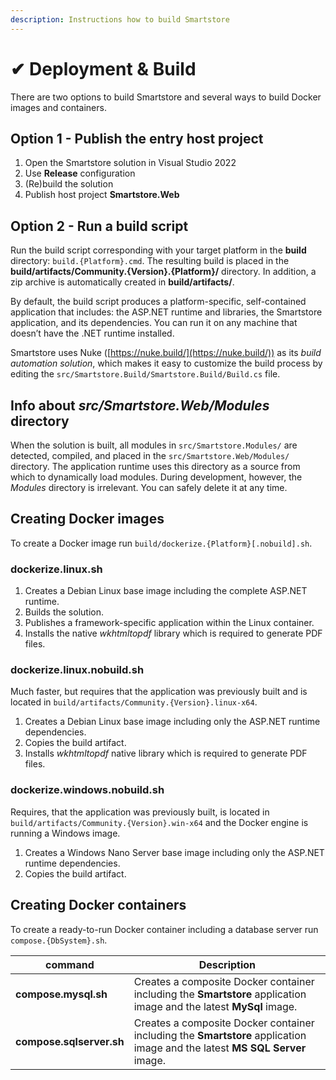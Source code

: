 ```yaml
---
description: Instructions how to build Smartstore
---
```


# ✔ Deployment & Build

There are two options to build Smartstore and several ways to build Docker images and containers.

## Option 1 - Publish the entry host project

1. Open the Smartstore solution in Visual Studio 2022
2. Use **Release** configuration
3. (Re)build the solution
4. Publish host project **Smartstore.Web**

## Option 2 - Run a build script

Run the build script corresponding with your target platform in the **build** directory: `build.{Platform}.cmd`. The resulting build is placed in the **build/artifacts/Community.{Version}.{Platform}/** directory. In addition, a zip archive is automatically created in **build/artifacts/**.

By default, the build script produces a platform-specific, self-contained application that includes: the ASP.NET runtime and libraries, the Smartstore application, and its dependencies. You can run it on any machine that doesn’t have the .NET runtime installed.

Smartstore uses Nuke ([https://nuke.build/](https://nuke.build/)) as its _build automation solution_, which makes it easy to customize the build process by editing the `src/Smartstore.Build/Smartstore.Build/Build.cs` file.

## Info about _src/Smartstore.Web/Modules_ directory

When the solution is built, all modules in `src/Smartstore.Modules/` are detected, compiled, and placed in the `src/Smartstore.Web/Modules/` directory. The application runtime uses this directory as a source from which to dynamically load modules. During development, however, the _Modules_ directory is irrelevant. You can safely delete it at any time.

## Creating Docker images

To create a Docker image run `build/dockerize.{Platform}[.nobuild].sh`.

### **dockerize.linux.sh**

1. Creates a Debian Linux base image including the complete ASP.NET runtime.
2. Builds the solution.
3. Publishes a framework-specific application within the Linux container.
4. Installs the native _wkhtmltopdf_ library which is required to generate PDF files.

### **dockerize.linux.nobuild.sh**

Much faster, but requires that the application was previously built and is located in `build/artifacts/Community.{Version}.linux-x64`.

1. Creates a Debian Linux base image including only the ASP.NET runtime dependencies.
2. Copies the build artifact.
3. Installs _wkhtmltopdf_ native library which is required to generate PDF files.

### **dockerize.windows.nobuild.sh**

Requires, that the application was previously built, is located in `build/artifacts/Community.{Version}.win-x64` and the Docker engine is running a Windows image.

1. Creates a Windows Nano Server base image including only the ASP.NET runtime dependencies.
2. Copies the build artifact.

## Creating Docker containers

To create a ready-to-run Docker container including a database server run `compose.{DbSystem}.sh`.

| command                  | Description                                                                                                                 |
| ------------------------ | --------------------------------------------------------------------------------------------------------------------------- |
| **compose.mysql.sh**     | Creates a composite Docker container including the **Smartstore** application image and the latest **MySql** image.         |
| **compose.sqlserver.sh** | Creates a composite Docker container including the **Smartstore** application image and the latest **MS SQL Server** image. |
